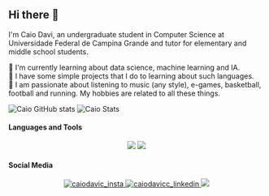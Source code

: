 ## Hi there 👋

I'm Caio Davi, an undergraduate student in Computer Science at Universidade Federal de Campina Grande and tutor for elementary and middle school students.  

🔭 I'm currently learning about data science, machine learning and IA.    
💬 I have some simple projects that I do to learning about such languages.  
:information_desk_person: I am passionate about listening to music (any style), e-games, basketball, football and running. My hobbies are related to all these things.  

![Caio GitHub stats](https://github-readme-stats.vercel.app/api?username=caiodavic&count_private=true&theme=dark)
![Caio Stats](https://github-readme-stats.vercel.app/api/top-langs/?username=caiodavic&layout=compact&theme=dark)

#### Languages and Tools
<p align=center>  
  <img src="https://img.icons8.com/color/48/000000/java-coffee-cup-logo.png"/>
  <img src="https://img.icons8.com/color/48/000000/python.png"/>  
  
  
#### Social Media
<p align =center>
  <a href="https://www.instagram.com/caiodavic/" target="blank"><img src="https://img.shields.io/badge/Instagram-E4405F?style=for-the-badge&logo=instagram&logoColor=white" alt="caiodavic_insta"/>
  <a href="https://www.linkedin.com/in/caiodavicc/" target="blank"><img src="https://img.icons8.com/metro/48/000000/linkedin.png" alt="caiodavicc_linkedin"/>
  <a href="mailto:caio.silva@ccc.ufcg.edu.br" target="blank"><img src="https://img.icons8.com/ios-filled/50/000000/gmail-login.png"/>
